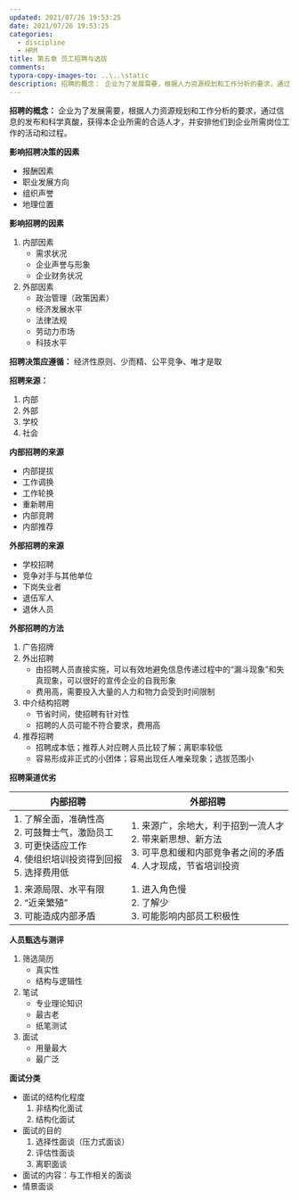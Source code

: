 ```yaml
---
updated: 2021/07/26 19:53:25
date: 2021/07/26 19:53:25
categories: 
  - discipline
  - HRM
title: 第五章 员工招聘与选拔
comments: 
typora-copy-images-to: ..\..\static
description: 招聘的概念： 企业为了发展需要，根据人力资源规划和工作分析的要求，通过信息的发布和科学真酸，获得本企业所需的合适人才，并安排他们到企业所需岗位工作的活动和过程。影响招聘决策的因素报酬因素职业发展方向组织声誉地理位置影响招聘的因素内部因素需求状况企业声誉与形象企业财务状况外部因素政治管理（政策因素）
---
```


**招聘的概念：**<Badge text="非重点" type="warn"/> 企业为了发展需要，根据人力资源规划和工作分析的要求，通过信息的发布和科学真酸，获得本企业所需的合适人才，并安排他们到企业所需岗位工作的活动和过程。

**影响招聘决策的因素**

- 报酬因素
- 职业发展方向
- 组织声誉
- 地理位置

**影响招聘的因素**

1. 内部因素
   - 需求状况
   - 企业声誉与形象
   - 企业财务状况
2. 外部因素
   - 政治管理（政策因素）
   - 经济发展水平
   - 法律法规
   - 劳动力市场
   - 科技水平

**招聘决策应遵循：** 经济性原则、少而精、公平竞争、唯才是取

**招聘来源：**

1. 内部
2. 外部
3. 学校
4. 社会

**内部招聘的来源**

- 内部提拔
- 工作调换
- 工作轮换
- 重新聘用
- 内部竞聘
- 内部推荐

**外部招聘的来源**

- 学校招聘
- 竞争对手与其他单位
- 下岗失业者
- 退伍军人
- 退休人员

**外部招聘的方法**

1. 广告招牌
2. 外出招聘
   - 由招聘人员直接实施，可以有效地避免信息传递过程中的“漏斗现象”和失真现象，可以很好的宣传企业的自我形象
   - 费用高，需要投入大量的人力和物力会受到时间限制
3. 中介结构招聘
   - 节省时间，使招聘有针对性
   - 招聘的人员可能不符合要求，费用高
4. 推荐招聘
   - 招聘成本低；推荐人对应聘人员比较了解；离职率较低
   - 容易形成非正式的小团体；容易出现任人唯亲现象；选拔范围小

**招聘渠道优劣**

| 内部招聘                                                     | 外部招聘                                                     |
| ------------------------------------------------------------ | ------------------------------------------------------------ |
| 1. 了解全面，准确性高<br />2. 可鼓舞士气，激励员工<br />3. 可更快适应工作<br />4. 使组织培训投资得到回报<br />5. 选择费用低 | 1. 来源广，余地大，利于招到一流人才<br />2. 带来新思想、新方法<br />3. 可平息和缓和内部竞争者之间的矛盾<br />4. 人才现成，节省培训投资 |
| 1. 来源局限、水平有限<br />2. “近亲繁殖”<br />3. 可能造成内部矛盾 | 1. 进入角色慢<br />2. 了解少<br />3. 可能影响内部员工积极性  |

**人员甄选与测评**

1. 筛选简历
   - 真实性
   - 结构与逻辑性
2. 笔试
   - 专业理论知识
   - 最古老
   - 纸笔测试
3. 面试
   - 用量最大
   - 最广泛

**面试分类**

- 面试的结构化程度
  1. 非结构化面试
  2. 结构化面试
- 面试的目的
  1. 选择性面谈（压力式面谈）
  2. 评估性面谈
  3. 离职面谈
- 面试的内容：与工作相关的面谈
- 情景面谈